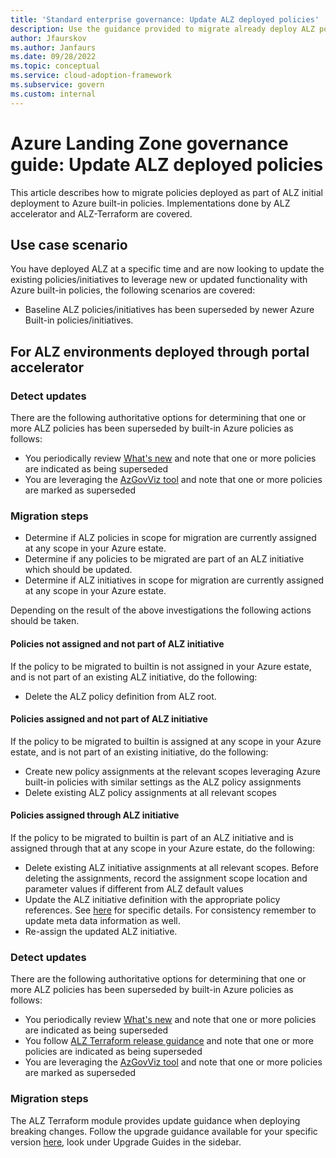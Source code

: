 ```yaml
---
title: 'Standard enterprise governance: Update ALZ deployed policies'
description: Use the guidance provided to migrate already deploy ALZ policies to Azure built-in policies.
author: Jfaurskov
ms.author: Janfaurs
ms.date: 09/28/2022
ms.topic: conceptual
ms.service: cloud-adoption-framework
ms.subservice: govern
ms.custom: internal
---
```




# Azure Landing Zone governance guide: Update ALZ deployed policies

This article describes how to migrate policies deployed as part of ALZ initial deployment to Azure built-in policies. Implementations done by ALZ accelerator and ALZ-Terraform are covered.

## Use case scenario  
You have deployed ALZ at a specific time and are now looking to update the existing policies/initiatives to leverage new or updated functionality with Azure built-in policies, the following scenarios are covered:
- Baseline ALZ policies/initiatives has been superseded by newer Azure Built-in policies/initiatives.

## For ALZ environments deployed through portal accelerator
### Detect updates
There are the following authoritative options for determining that one or more ALZ policies has been superseded by built-in Azure policies as follows:
- You periodically review [What's new](https://github.com/Azure/Enterprise-Scale/wiki/Whats-new) and note that one or more policies are indicated as being superseded
- You are leveraging the [AzGovViz tool](https://github.com/JulianHayward/Azure-MG-Sub-Governance-Reporting) and note that one or more policies are marked as superseded

### Migration steps 
- Determine if ALZ policies in scope for migration are currently assigned at any scope in your Azure estate. 
- Determine if any policies to be migrated are part of an ALZ initiative which should be updated. 
- Determine if ALZ initiatives in scope for migration are currently assigned at any scope in your Azure estate. 

Depending on the result of the above investigations the following actions should be taken.

#### Policies not assigned and not part of ALZ initiative
If the policy to be migrated to builtin is not assigned in your Azure estate, and is not part of an existing ALZ initiative, do the following:
- Delete the ALZ policy definition from ALZ root.

#### Policies assigned and not part of ALZ initiative 
If the policy to be migrated to builtin is assigned at any scope in your Azure estate, and is not part of an existing initiative, do the following:
- Create new policy assignments at the relevant scopes leveraging Azure built-in policies with similar settings as the ALZ policy assignments
- Delete existing ALZ policy assignments at all relevant scopes

#### Policies assigned through ALZ initiative
If the policy to be migrated to builtin is part of an ALZ initiative and is assigned through that at any scope in your Azure estate, do the following:
- Delete existing ALZ initiative assignments at all relevant scopes. Before deleting the assignments, record the assignment scope location and parameter values if different from ALZ default values
- Update the ALZ initiative definition with the appropriate policy references. See [here](https://github.com/Azure/Enterprise-Scale/tree/main/src/resources/Microsoft.Authorization) for specific details. For consistency remember to update meta data information as well.
- Re-assign the updated ALZ initiative.

### Detect updates
There are the following authoritative options for determining that one or more ALZ policies has been superseded by built-in Azure policies as follows:
- You periodically review [What's new](https://github.com/Azure/Enterprise-Scale/wiki/Whats-new) and note that one or more policies are indicated as being superseded
- You follow [ALZ Terraform release guidance](https://github.com/Azure/terraform-azurerm-caf-enterprise-scale/wiki/%5BUser-Guide%5D-Module-Releases) and note that one or more policies are indicated as being superseded
- You are leveraging the [AzGovViz tool](https://github.com/JulianHayward/Azure-MG-Sub-Governance-Reporting) and note that one or more policies are marked as  superseded

### Migration steps
The ALZ Terraform module provides update guidance when deploying breaking changes. Follow the upgrade guidance available for your specific version [here](https://github.com/Azure/terraform-azurerm-caf-enterprise-scale/wiki), look under Upgrade Guides in the sidebar.

